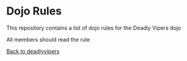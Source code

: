 Dojo Rules
==========

This repository contains a list of dojo rules for the Deadly Vipers dojo

All members should read the rule

[Back to deadlyvipers]("https://github.com/deadlyvipers")
